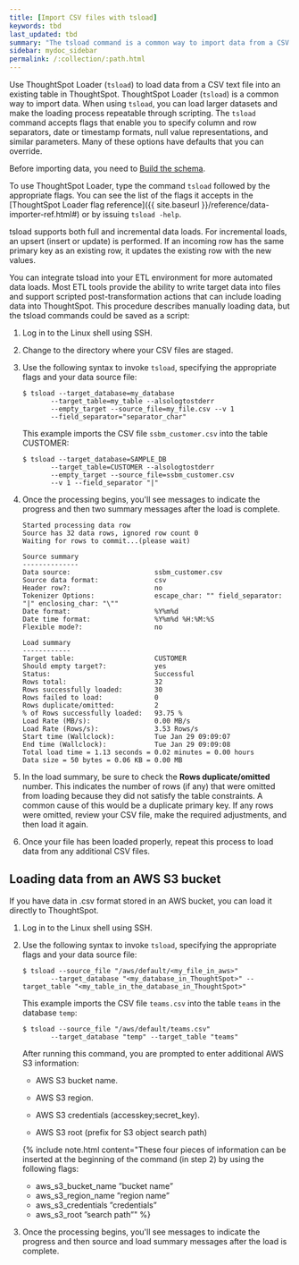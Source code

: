 ```yaml
---
title: [Import CSV files with tsload]
keywords: tbd
last_updated: tbd
summary: "The tsload command is a common way to import data from a CSV file."
sidebar: mydoc_sidebar
permalink: /:collection/:path.html
---
```

Use ThoughtSpot Loader (`tsload`) to load data from a CSV text file into an existing table in ThoughtSpot. ThoughtSpot Loader (`tsload`) is a common way to import data. When using `tsload`, you can load larger datasets and make the loading process repeatable through scripting.
The `tsload` command accepts flags that enable you to specify column and row separators, date or timestamp formats, null value representations, and similar parameters. Many of these options have defaults that you can override.

Before importing data, you need to [Build the schema](create-schema.html#).

To use ThoughtSpot Loader, type the command `tsload` followed by the appropriate flags. You can see the list of the flags it accepts in the [ThoughtSpot Loader flag reference]({{ site.baseurl }}/reference/data-importer-ref.html#) or by issuing `tsload -help`.

tsload supports both full and incremental data loads. For incremental loads, an upsert (insert or update) is performed. If an incoming row has the same primary key as an existing row, it updates the existing row with the new values.

You can integrate tsload into your ETL environment for more automated data loads. Most ETL tools provide the ability to write target data into files and support scripted post-transformation actions that can include loading data into ThoughtSpot. This procedure describes manually loading data, but the tsload commands could be saved as a script:

1.  Log in to the Linux shell using SSH.
2.  Change to the directory where your CSV files are staged.
3.  Use the following syntax to invoke `tsload`, specifying the appropriate flags and your data source file:

    ```
    $ tsload --target_database=my_database
           --target_table=my_table --alsologtostderr
           --empty_target --source_file=my_file.csv --v 1
           --field_separator="separator_char"
    ```
    This example imports the CSV file `ssbm_customer.csv` into the table CUSTOMER:

    ```
    $ tsload --target_database=SAMPLE_DB
           --target_table=CUSTOMER --alsologtostderr
           --empty_target --source_file=ssbm_customer.csv
           --v 1 --field_separator "|"
    ```
4. Once the processing begins, you'll see messages to indicate the progress and then two summary messages after the load is complete.

    ```
    Started processing data row
    Source has 32 data rows, ignored row count 0
    Waiting for rows to commit...(please wait)

    Source summary
    --------------
    Data source:                     ssbm_customer.csv
    Source data format:              csv
    Header row?:                     no
    Tokenizer Options:               escape_char: "" field_separator: "|" enclosing_char: "\""
    Date format:                     %Y%m%d
    Date time format:                %Y%m%d %H:%M:%S
    Flexible mode?:                  no

    Load summary
    ------------
    Target table:                    CUSTOMER
    Should empty target?:            yes
    Status:                          Successful
    Rows total:                      32
    Rows successfully loaded:        30
    Rows failed to load:             0
    Rows duplicate/omitted:          2
    % of Rows successfully loaded:   93.75 %
    Load Rate (MB/s):                0.00 MB/s
    Load Rate (Rows/s):              3.53 Rows/s
    Start time (Wallclock):          Tue Jan 29 09:09:07
    End time (Wallclock):            Tue Jan 29 09:09:08
    Total load time = 1.13 seconds = 0.02 minutes = 0.00 hours
    Data size = 50 bytes = 0.06 KB = 0.00 MB
    ```
5. In the load summary, be sure to check the **Rows duplicate/omitted** number. This indicates the number of rows (if any) that were omitted from loading because they did not satisfy the table constraints. A common cause of this would be a duplicate primary key. If any rows were omitted, review your CSV file, make the required adjustments, and then load it again.

6. Once your file has been loaded properly, repeat this process to load data from any additional CSV files.

## Loading data from an AWS S3 bucket

If you have data in .csv format stored in an AWS bucket, you can load it directly to ThoughtSpot.

1.  Log in to the Linux shell using SSH.

2.  Use the following syntax to invoke `tsload`, specifying the appropriate flags and your data source file:

    ```
    $ tsload --source_file "/aws/default/<my_file_in_aws>"
           --target_database "<my_database_in_ThoughtSpot>" --target_table "<my_table_in_the_database_in_ThoughtSpot>"
    ```       
    This example imports the CSV file `teams.csv` into the table `teams` in the database `temp`:

    ```
    $ tsload --source_file "/aws/default/teams.csv"
           --target_database "temp" --target_table "teams"
    ```       
    After running this command, you are prompted to enter additional AWS S3 information:

    * AWS S3 bucket name.

    * AWS S3 region.

    * AWS S3 credentials (accesskey;secret_key).

    * AWS S3 root (prefix for S3 object search path)

    {% include note.html content="These four pieces of information can be inserted at the beginning of the command (in step 2) by using the following flags:
    * aws_s3_bucket_name ”bucket name”
    * aws_s3_region_name ”region name”
    * aws_s3_credentials ”credentials”
    * aws_s3_root ”search path”" %}

3.  Once the processing begins, you'll see messages to indicate the progress and then source and load summary messages after the load is complete.    
